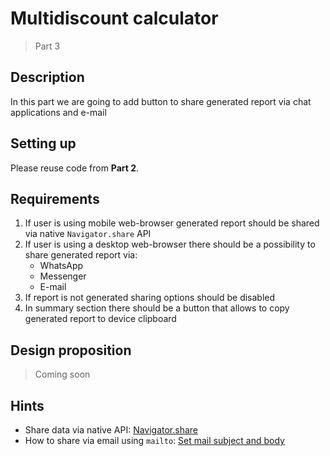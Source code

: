 # Multidiscount calculator

> Part 3

## Description

In this part we are going to add button to share generated report via chat applications and e-mail

## Setting up

Please reuse code from **Part 2**.

## Requirements

1. If user is using mobile web-browser generated report should be shared via native `Navigator.share` API
2. If user is using a desktop web-browser there should be a possibility to share generated report via:
   - WhatsApp
   - Messenger
   - E-mail
3. If report is not generated sharing options should be disabled
4. In summary section there should be a button that allows to copy generated report to device clipboard

## Design proposition

> Coming soon

## Hints

- Share data via native API: [Navigator.share](https://developer.mozilla.org/en-US/docs/Web/API/Navigator/share)
- How to share via email using `mailto`: [Set mail subject and body](https://stackoverflow.com/a/4782084/9095988)
